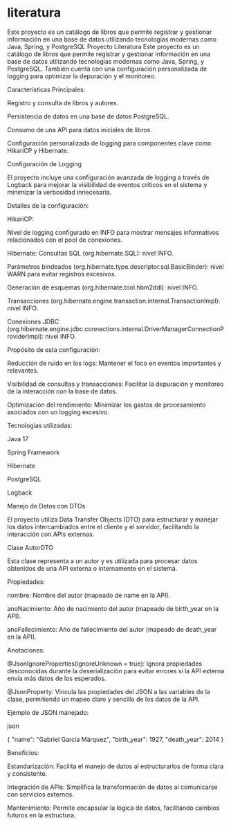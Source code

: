 # literatura
Este proyecto es un catálogo de libros que permite registrar y gestionar información en una base de datos utilizando tecnologías modernas como Java, Spring, y PostgreSQL
Proyecto Literatura
Este proyecto es un catálogo de libros que permite registrar y gestionar información en una base de datos utilizando tecnologías modernas como Java, Spring, y PostgreSQL. También cuenta con una configuración personalizada de logging para optimizar la depuración y el monitoreo.

Características Principales:

Registro y consulta de libros y autores.

Persistencia de datos en una base de datos PostgreSQL.

Consumo de una API para datos iniciales de libros.

Configuración personalizada de logging para componentes clave como HikariCP y Hibernate.

Configuración de Logging

El proyecto incluye una configuración avanzada de logging a través de Logback para mejorar la visibilidad de eventos críticos en el sistema y minimizar la verbosidad innecesaria.

Detalles de la configuración:

HikariCP:

Nivel de logging configurado en INFO para mostrar mensajes informativos relacionados con el pool de conexiones.

Hibernate:
Consultas SQL (org.hibernate.SQL): nivel INFO.

Parámetros bindeados (org.hibernate.type.descriptor.sql.BasicBinder): nivel WARN para evitar registros excesivos.

Generación de esquemas (org.hibernate.tool.hbm2ddl): 
nivel INFO.

Transacciones (org.hibernate.engine.transaction.internal.TransactionImpl): 
nivel INFO.

Conexiones JDBC (org.hibernate.engine.jdbc.connections.internal.DriverManagerConnectionProviderImpl): 
nivel INFO.

Propósito de esta configuración:

Reducción de ruido en los logs: Mantener el foco en eventos importantes y relevantes.

Visibilidad de consultas y transacciones: Facilitar la depuración y monitoreo de la interacción con la base de datos.

Optimización del rendimiento: Minimizar los gastos de procesamiento asociados con un logging excesivo.

Tecnologías utilizadas:

Java 17

Spring Framework

Hibernate

PostgreSQL

Logback

Manejo de Datos con DTOs

El proyecto utiliza Data Transfer Objects (DTO) para estructurar y manejar los datos intercambiados entre el cliente y el servidor, facilitando la interacción con APIs externas.

Clase AutorDTO

Esta clase representa a un autor y es utilizada para procesar datos obtenidos de una API externa o internamente en el sistema.

Propiedades:

nombre: Nombre del autor (mapeado de name en la API).

anoNacimiento: Año de nacimiento del autor (mapeado de birth_year en la API).

anoFallecimiento: Año de fallecimiento del autor (mapeado de death_year en la API).

Anotaciones:

@JsonIgnoreProperties(ignoreUnknown = true): Ignora propiedades desconocidas durante la deserialización para evitar errores si la API externa envía más datos de los esperados.

@JsonProperty: Vincula las propiedades del JSON a las variables de la clase, permitiendo un mapeo claro y sencillo de los datos de la API.

Ejemplo de JSON manejado:

json

{
  "name": "Gabriel García Márquez",
  "birth_year": 1927,
  "death_year": 2014
}

Beneficios:

Estandarización: 
Facilita el manejo de datos al estructurarlos de forma clara y consistente.

Integración de APIs: Simplifica la transformación de datos al comunicarse con servicios externos.

Mantenimiento: Permite encapsular la lógica de datos, facilitando cambios futuros en la estructura.
